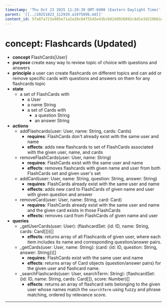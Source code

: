 ```yaml
---
timestamp: 'Thu Oct 23 2025 11:29:39 GMT-0400 (Eastern Daylight Time)'
parent: '[[../20251023_112939.a197589b.md]]'
content_id: 5fa07a723a985e71a2a28c84f5545e43bcb82dd926892c8d1e3d210bb1c78349
---
```


# concept: Flashcards (Updated)

* **concept** FlashCards\[User]
* **purpose** create easy way to review topic of choice with questions and answers
* **principle** a user can create flashcards on different topics and can add or remove specific cards with questions and answers on them for any flashcards topic
* **state**
  * a set of FlashCards with
    * a User
    * a name String
    * a set of Cards with
      * a question String
      * an answer String
* **actions**
  * addFlashcards(user: User, name: String, cards: Cards)
    * **requires**: FlashCards don't already exist with the same user and name
    * **effects**: adds new flashcards to set of FlashCards associated with the given user, name, and cards
  * removeFlashCards(user: User, name: String)
    * **requires**: FlashCards exist with the same user and name
    * **effects**: removes flashcards with given name and user from both FlashCards set and given user's set
  * addCard(user: User, name: String, question: String, answer: String)
    * **requires**: FlashCards already exist with the same user and name
    * **effects**: adds new card to FlashCards of given name and user with given question and answer
  * removeCard(user: User, name: String, card: Card)
    * **requires**: FlashCards already exist with the same user and name and the given card exists in those FlashCards
    * **effects:** removes card from FlashCards of given name and user
* **queries**
  * \_getUserCards(user: User): (flashcardSet: {id: ID, name: String, cards: Card\[]})\[]
    * **effects**: returns array of all Flashcards of given user, where each item includes its name and corresponding question/answer pairs.
  * \_getCards(user: User, name: String): (card: {id: ID, question: String, answer: String})\[]
    * **requires**: FlashCards exist with the same user and name
    * **effects**: returns array of Card objects (question/answer pairs) for the given user and flashcard name.
  * \_searchFlashcards(user: User, searchTerm: String): (flashcardSet: {id: ID, name: String, cards: Card\[]}, score: Number)\[]
    * **effects**: returns an array of flashcard sets belonging to the given user whose names match the `searchTerm` using fuzzy and phrase matching, ordered by relevance score.

***
